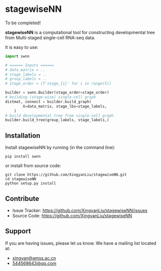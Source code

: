 stagewiseNN
===========

To be completed!

**stagewiseNN** is a computational tool for constructing
developmental tree from Multi-staged single-cell RNA-seq data.

It is easy to use:

```python
import swnn

# ====== Inputs ======
# data_matrix = ..
# stage_labels = ..
# group_labels = ..
# stage_order = [f'stage_{i}' for i in range(5)]

builder = swnn.Builder(stage_order=stage_order)
# building (stage-wise) single-cell graph
distmat, connect = builder.build_graph(
        X=data_matrix, stage_lbs=stage_labels,
    )
# build developmental tree from single-cell graph
builder.build_tree(group_labels, stage_labels,)
```


Installation
------------

Install stagewiseNN by running (in the command line):

```shell
pip install swnn
```

or install from source code:

```shell
git clone https://github.com/XingyanLiu/stagewiseNN.git
cd stagewiseNN
python setup.py install
```

Contribute
----------

- Issue Tracker: https://github.com/XingyanLiu/stagewiseNN/issues
- Source Code: https://github.com/XingyanLiu/stagewiseNN

Support
-------

If you are having issues, please let us know.
We have a mailing list located at: 

* xingyan@amss.ac.cn
* 544568643@qq.com
